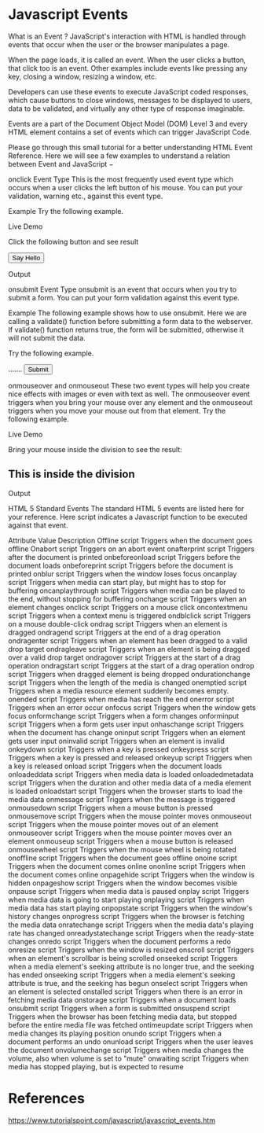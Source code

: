 # Javascript Events

What is an Event ?
JavaScript's interaction with HTML is handled through events that occur when the user or the browser manipulates a page.

When the page loads, it is called an event. When the user clicks a button, that click too is an event. Other examples include events like pressing any key, closing a window, resizing a window, etc.

Developers can use these events to execute JavaScript coded responses, which cause buttons to close windows, messages to be displayed to users, data to be validated, and virtually any other type of response imaginable.

Events are a part of the Document Object Model (DOM) Level 3 and every HTML element contains a set of events which can trigger JavaScript Code.

Please go through this small tutorial for a better understanding HTML Event Reference. Here we will see a few examples to understand a relation between Event and JavaScript −

onclick Event Type
This is the most frequently used event type which occurs when a user clicks the left button of his mouse. You can put your validation, warning etc., against this event type.

Example
Try the following example.

Live Demo
<html>
   <head>   
      <script type = "text/javascript">
         <!--
            function sayHello() {
               alert("Hello World")
            }
         //-->
      </script>      
   </head>

   <body>
      <p>Click the following button and see result</p>      
      <form>
         <input type = "button" onclick = "sayHello()" value = "Say Hello" />
      </form>      
   </body>
</html>
Output

onsubmit Event Type
onsubmit is an event that occurs when you try to submit a form. You can put your form validation against this event type.

Example
The following example shows how to use onsubmit. Here we are calling a validate() function before submitting a form data to the webserver. If validate() function returns true, the form will be submitted, otherwise it will not submit the data.

Try the following example.

<html>
   <head>   
      <script type = "text/javascript">
         <!--
            function validation() {
               all validation goes here
               .........
               return either true or false
            }
         //-->
      </script>      
   </head>

   <body>   
      <form method = "POST" action = "t.cgi" onsubmit = "return validate()">
         .......
         <input type = "submit" value = "Submit" />
      </form>      
   </body>
</html>
onmouseover and onmouseout
These two event types will help you create nice effects with images or even with text as well. The onmouseover event triggers when you bring your mouse over any element and the onmouseout triggers when you move your mouse out from that element. Try the following example.

Live Demo
<html>
   <head>   
      <script type = "text/javascript">
         <!--
            function over() {
               document.write ("Mouse Over");
            }            
            function out() {
               document.write ("Mouse Out");
            }            
         //-->
      </script>      
   </head>

   <body>
      <p>Bring your mouse inside the division to see the result:</p>      
      <div onmouseover = "over()" onmouseout = "out()">
         <h2> This is inside the division </h2>
      </div>         
   </body>
</html>
Output

HTML 5 Standard Events
The standard HTML 5 events are listed here for your reference. Here script indicates a Javascript function to be executed against that event.

Attribute	Value	Description
Offline	script	Triggers when the document goes offline
Onabort	script	Triggers on an abort event
onafterprint	script	Triggers after the document is printed
onbeforeonload	script	Triggers before the document loads
onbeforeprint	script	Triggers before the document is printed
onblur	script	Triggers when the window loses focus
oncanplay	script	Triggers when media can start play, but might has to stop for buffering
oncanplaythrough	script	Triggers when media can be played to the end, without stopping for buffering
onchange	script	Triggers when an element changes
onclick	script	Triggers on a mouse click
oncontextmenu	script	Triggers when a context menu is triggered
ondblclick	script	Triggers on a mouse double-click
ondrag	script	Triggers when an element is dragged
ondragend	script	Triggers at the end of a drag operation
ondragenter	script	Triggers when an element has been dragged to a valid drop target
ondragleave	script	Triggers when an element is being dragged over a valid drop target
ondragover	script	Triggers at the start of a drag operation
ondragstart	script	Triggers at the start of a drag operation
ondrop	script	Triggers when dragged element is being dropped
ondurationchange	script	Triggers when the length of the media is changed
onemptied	script	Triggers when a media resource element suddenly becomes empty.
onended	script	Triggers when media has reach the end
onerror	script	Triggers when an error occur
onfocus	script	Triggers when the window gets focus
onformchange	script	Triggers when a form changes
onforminput	script	Triggers when a form gets user input
onhaschange	script	Triggers when the document has change
oninput	script	Triggers when an element gets user input
oninvalid	script	Triggers when an element is invalid
onkeydown	script	Triggers when a key is pressed
onkeypress	script	Triggers when a key is pressed and released
onkeyup	script	Triggers when a key is released
onload	script	Triggers when the document loads
onloadeddata	script	Triggers when media data is loaded
onloadedmetadata	script	Triggers when the duration and other media data of a media element is loaded
onloadstart	script	Triggers when the browser starts to load the media data
onmessage	script	Triggers when the message is triggered
onmousedown	script	Triggers when a mouse button is pressed
onmousemove	script	Triggers when the mouse pointer moves
onmouseout	script	Triggers when the mouse pointer moves out of an element
onmouseover	script	Triggers when the mouse pointer moves over an element
onmouseup	script	Triggers when a mouse button is released
onmousewheel	script	Triggers when the mouse wheel is being rotated
onoffline	script	Triggers when the document goes offline
onoine	script	Triggers when the document comes online
ononline	script	Triggers when the document comes online
onpagehide	script	Triggers when the window is hidden
onpageshow	script	Triggers when the window becomes visible
onpause	script	Triggers when media data is paused
onplay	script	Triggers when media data is going to start playing
onplaying	script	Triggers when media data has start playing
onpopstate	script	Triggers when the window's history changes
onprogress	script	Triggers when the browser is fetching the media data
onratechange	script	Triggers when the media data's playing rate has changed
onreadystatechange	script	Triggers when the ready-state changes
onredo	script	Triggers when the document performs a redo
onresize	script	Triggers when the window is resized
onscroll	script	Triggers when an element's scrollbar is being scrolled
onseeked	script	Triggers when a media element's seeking attribute is no longer true, and the seeking has ended
onseeking	script	Triggers when a media element's seeking attribute is true, and the seeking has begun
onselect	script	Triggers when an element is selected
onstalled	script	Triggers when there is an error in fetching media data
onstorage	script	Triggers when a document loads
onsubmit	script	Triggers when a form is submitted
onsuspend	script	Triggers when the browser has been fetching media data, but stopped before the entire media file was fetched
ontimeupdate	script	Triggers when media changes its playing position
onundo	script	Triggers when a document performs an undo
onunload	script	Triggers when the user leaves the document
onvolumechange	script	Triggers when media changes the volume, also when volume is set to "mute"
onwaiting	script	Triggers when media has stopped playing, but is expected to resume

# References
https://www.tutorialspoint.com/javascript/javascript_events.htm
